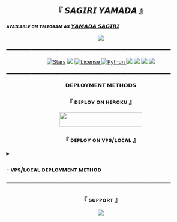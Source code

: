 <h2 align="center">
     『 𝙎𝘼𝙂𝙄𝙍𝙄 𝙔𝘼𝙈𝘼𝘿𝘼 』
</h2>


_**ᴀᴠᴀɪʟᴀʙʟᴇ ᴏɴ ᴛᴇʟᴇɢʀᴀᴍ ᴀs [𝙔𝘼𝙈𝘼𝘿𝘼 𝙎𝘼𝙂𝙄𝙍𝙄](https://t.me/Yamada_probot)**_

<p align="center">
  <img src="https://te.legra.ph/file/31077a464a4ca165eb8bc.jpg">
</p>

━━━━━━━━━━━━━━━━━━━━━━━━━━━━━━━━━━━━━━━━━━━━━━━━━━━━
<p align="center">
<a href="https://github.com/Anonymous-068/SagiriRobot/stargazers"><img src="https://img.shields.io/github/stars/Anonymous-068/SagiriRobot?color=black&logo=github&logoColor=black&style=for-the-badge" alt="Stars" /></a>
<a href="https://github.com/Anonymous-068/SagiriRobot/network/members"> <img src="https://img.shields.io/github/forks/Anonymous-068/SagiriRobot?color=black&logo=github&logoColor=black&style=for-the-badge" /></a>
<a href="https://github.com/Anonymous-068/SagiriRobot/blob/master/LICENSE"> <img src="https://img.shields.io/badge/License-MIT-blueviolet?style=for-the-badge" alt="License" /> </a>
<a href="https://www.python.org/"> <img src="https://img.shields.io/badge/Written%20in-Python-skyblue?style=for-the-badge&logo=python" alt="Python" /> </a>
<a href="https://pypi.org/project/Telethon/"> <img src="https://img.shields.io/pypi/v/telethon?color=white&label=telethon&logo=python&logoColor=blue&style=for-the-badge" /></a>
<a href="https://pypi.org/project/Pyrogram/"> <img src="https://img.shields.io/pypi/v/pyrogram?color=white&label=pyrogram&logo=python&logoColor=blue&style=for-the-badge" /></a>
<a href="https://github.com/Anonymous-068/SagiriRobot"> <img src="https://img.shields.io/github/repo-size/Anonymous-068/SagiriRobot?color=skyblue&logo=github&logoColor=blue&style=for-the-badge" /></a>
<a href="https://github.com/Anonymous-068/SagiriRobot/commits/Anonymous"> <img src="https://img.shields.io/github/last-commit/adi6804/DazaiRobot?color=black&logo=github&logoColor=black&style=for-the-badge" /></a>
</p>

━━━━━━━━━━━━━━━━━━━━━━━━━━━━━━━━━━━━━━━━━━━━━━━━━━━━

<p align="center">
<b>𝗗𝗘𝗣𝗟𝗢𝗬𝗠𝗘𝗡𝗧 𝗠𝗘𝗧𝗛𝗢𝗗𝗦</b>
</p>

<h3 align="center">
    『 ᴅᴇᴩʟᴏʏ ᴏɴ ʜᴇʀᴏᴋᴜ 』
</h3>

<p align="center"><a href="https://dashboard.heroku.com/new?template=https://github.com/ISTKHAR-king/ISTKHAR-MANAGEMENT"> <img src="https://img.shields.io/badge/Deploy%20On%20Heroku-purple?style=for-the-badge&logo=heroku" width="220" height="38.45"/></a></p>


<h3 align="center">
      『 ᴅᴇᴩʟᴏʏ ᴏɴ ᴠᴘs/ʟᴏᴄᴀʟ 』
</h3>

<details>
<summary><h3>
- <b> ᴠᴘs/ʟᴏᴄᴀʟ ᴅᴇᴘʟᴏʏᴍᴇɴᴛ ᴍᴇᴛʜᴏᴅ </b>
</h3></summary>

- Get your [Necessary Variables](https://github.com/Anonymous-068/SagiriRobot/blob/master/SagiriRobot/config.py)
- Upgrade and Update by :
`sudo apt-get update && sudo apt-get upgrade -y`
- Install required packages by :
`sudo apt-get install python3-pip -y`
- Install pip by :
`sudo pip3 install -U pip`
- Clone the repository by :
`git clone https://github.com/Anonymous-068/SagiriRobot && cd SagiriRobot`
- Install/Upgrade setuptools by :
`pip3 install --upgrade pip setuptools`
- Install requirements by :
`pip3 install -U -r requirements.txt`
- Fill your variables in config by :
`vi SagiriRobot/config.py`

Press `I` on the keyboard for editing config

Press `Ctrl+C` when you're done with editing config and `:wq` to save the config
- Install tmux to keep running your bot when you close the terminal by :
`sudo apt install tmux && tmux`
- Finally run the bot by :
`python3 -m SagiriRobot`
- For getting out from tmux session

Press `Ctrl+b` and then `d`

<p align="center">
  <img src="https://telegra.ph/file/d92033060bad9004c4ad5.jpg">
</p>

</details>
━━━━━━━━━━━━━━━━━━━━━━━━━━━━━━━━━━━━━━━━━━━━━━━━━━━━

<h3 align="center">
    『 sᴜᴩᴩᴏʀᴛ 』
</h3>

<p align="center">
<a href="https://telegram.me/yamada_support_chat"><img src="https://img.shields.io/badge/-Support%20Group-blue.svg?style=for-the-badge&logo=Telegram"></a>
</p>
